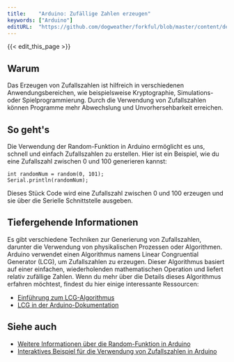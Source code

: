 ```yaml
---
title:    "Arduino: Zufällige Zahlen erzeugen"
keywords: ["Arduino"]
editURL:  "https://github.com/dogweather/forkful/blob/master/content/de/arduino/generating-random-numbers.md"
---
```


{{< edit_this_page >}}

## Warum

Das Erzeugen von Zufallszahlen ist hilfreich in verschiedenen Anwendungsbereichen, wie beispielsweise Kryptographie, Simulations- oder Spielprogrammierung. Durch die Verwendung von Zufallszahlen können Programme mehr Abwechslung und Unvorhersehbarkeit erreichen.

## So geht's

Die Verwendung der Random-Funktion in Arduino ermöglicht es uns, schnell und einfach Zufallszahlen zu erstellen. Hier ist ein Beispiel, wie du eine Zufallszahl zwischen 0 und 100 generieren kannst:

```Arduino
int randomNum = random(0, 101);
Serial.println(randomNum);
```

Dieses Stück Code wird eine Zufallszahl zwischen 0 und 100 erzeugen und sie über die Serielle Schnittstelle ausgeben.

## Tiefergehende Informationen

Es gibt verschiedene Techniken zur Generierung von Zufallszahlen, darunter die Verwendung von physikalischen Prozessen oder Algorithmen. Arduino verwendet einen Algorithmus namens Linear Congruential Generator (LCG), um Zufallszahlen zu erzeugen. Dieser Algorithmus basiert auf einer einfachen, wiederholenden mathematischen Operation und liefert relativ zufällige Zahlen. Wenn du mehr über die Details dieses Algorithmus erfahren möchtest, findest du hier einige interessante Ressourcen:

- [Einführung zum LCG-Algorithmus](https://www.wolframalpha.com/examples/mathematics/number-theory/linear-congruential-generator/)
- [LCG in der Arduino-Dokumentation](https://www.arduino.cc/reference/en/language/functions/random-numbers/random/)

## Siehe auch

- [Weitere Informationen über die Random-Funktion in Arduino](https://www.arduino.cc/reference/en/language/functions/random-numbers/random/)
- [Interaktives Beispiel für die Verwendung von Zufallszahlen in Arduino](https://www.tinkercad.com/things/0vpsiLxztPV-random-numbers)